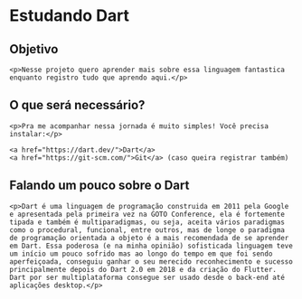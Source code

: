 # Estudando Dart
## Objetivo
    <p>Nesse projeto quero aprender mais sobre essa linguagem fantastica enquanto registro tudo que aprendo aqui.</p>
## O que será necessário?
    <p>Pra me acompanhar nessa jornada é muito simples! Você precisa instalar:</p>

    <a href="https://dart.dev/">Dart</a>
    <a href="https://git-scm.com/">Git</a> (caso queira registrar também)

## Falando um pouco sobre o Dart
    <p>Dart é uma linguagem de programação construida em 2011 pela Google e apresentada pela primeira vez na GOTO Conference, ela é fortemente tipada e também é multiparadigmas, ou seja, aceita vários paradigmas como o procedural, funcional, entre outros, mas de longe o paradigma de programação orientada a objeto é a mais recomendada de se aprender em Dart. Essa poderosa (e na minha opinião) sofisticada linguagem teve um início um pouco sofrido mas ao longo do tempo em que foi sendo aperfeiçoada, conseguiu ganhar o seu merecido reconhecimento e sucesso principalmente depois do Dart 2.0 em 2018 e da criação do Flutter. Dart por ser multiplataforma consegue ser usado desde o back-end até aplicações desktop.</p>